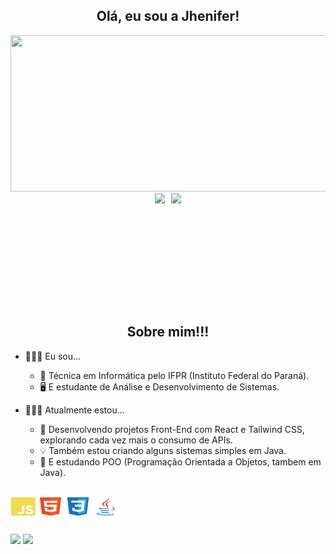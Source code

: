 <p align="center">
  <h2 align="center">Olá, eu sou a Jhenifer!</h2>
</p>
<div align="center">
  <img height="250em" width="815px" src="https://i.pinimg.com/736x/8e/3c/4e/8e3c4e858347d55dcd8a6676f1f94574.jpg"/>
</div> 
<div align="center" style="display: flex; justify-content: center; gap: 10px; flex-wrap: wrap;">
  <img height="180em" src="https://github-readme-stats.vercel.app/api?username=Jheniregmourr&show_icons=true&theme=dark&count_private=true"/>
  <img height="180em" src="https://github-readme-stats.vercel.app/api?username=Jheniregmourr&show_icons=true&theme=dark&rank_icon=github"/>
</div>

<p align="left">

  <p align="center">
    <h2 align="center">Sobre mim!!!</h2>
  </p>
  
- 👩🏻‍💻 Eu sou...
    - 💬 Técnica em Informática pelo IFPR (Instituto Federal do Paraná).
    - 🖥️ E estudante de Análise e Desenvolvimento de Sistemas.

- 👩🏻‍💻 Atualmente estou...
    - 🔭 Desenvolvendo projetos Front-End com React e Tailwind CSS, explorando cada vez mais o consumo de APIs.
    - 💡 Também estou criando alguns sistemas simples em Java.
    - 🌱 E estudando POO (Programação Orientada a Objetos, tambem em Java).

 <div style="display: inline_block"><br>
   
  <img align="center" alt="Jheni-Js" height="30" width="40" src="https://raw.githubusercontent.com/devicons/devicon/master/icons/javascript/javascript-plain.svg">
  <img align="center" alt="Jheni-HTML" height="30" width="40" src="https://raw.githubusercontent.com/devicons/devicon/master/icons/html5/html5-original.svg">
  <img align="center" alt="Jheni-CSS" height="30" width="40" src="https://raw.githubusercontent.com/devicons/devicon/master/icons/css3/css3-original.svg">
  <img align="center" alt="Jheni-Java" height="30" width="40" src="https://raw.githubusercontent.com/devicons/devicon/master/icons/java/java-original.svg"> 
   
</div>

##

<div>
  
  <a href="mailto:contato@jhenifereginademoura@gmail.com"><img src="https://img.shields.io/badge/-Gmail-%23333?style=for-the-badge&logo=gmail&logoColor=white" target="_blank"></a>
  <a href="https://www.linkedin.com/in/jhenifer-regina-de-moura-3a9006340" target="_blank"><img src="https://img.shields.io/badge/-LinkedIn-%230077B5?style=for-the-badge&logo=linkedin&logoColor=white" target="_blank"></a>
  
</div>
